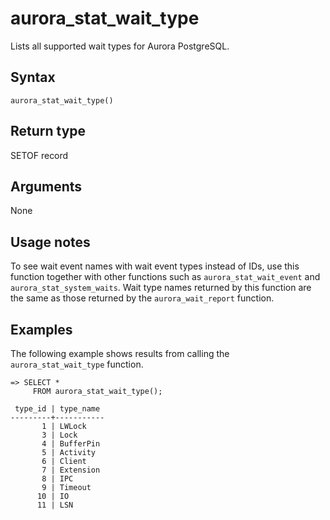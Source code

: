 # aurora\_stat\_wait\_type<a name="aurora_stat_wait_type"></a>

Lists all supported wait types for Aurora PostgreSQL\.

## Syntax<a name="aurora_stat_wait_type-syntax"></a>

 

```
aurora_stat_wait_type()
```

## Return type<a name="aurora_stat_wait_type-return-type"></a>

SETOF record

## Arguments<a name="aurora_stat_wait_type-arguments"></a>

None

## Usage notes<a name="aurora_stat_wait_type-usage-notes"></a>

To see wait event names with wait event types instead of IDs, use this function together with other functions such as `aurora_stat_wait_event` and `aurora_stat_system_waits`\. Wait type names returned by this function are the same as those returned by the `aurora_wait_report` function\.

## Examples<a name="aurora_stat_wait_type-examples"></a>

The following example shows results from calling the `aurora_stat_wait_type` function\.

```
=> SELECT * 
     FROM aurora_stat_wait_type();
     
 type_id | type_name
---------+-----------
       1 | LWLock
       3 | Lock
       4 | BufferPin
       5 | Activity
       6 | Client
       7 | Extension
       8 | IPC
       9 | Timeout
      10 | IO
      11 | LSN
```